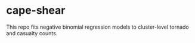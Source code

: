 # cape-shear

This repo fits negative binomial regression models to cluster-level tornado and casualty counts.
